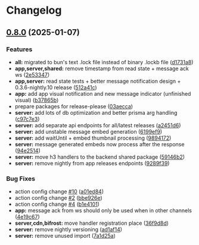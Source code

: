 # Changelog

## [0.8.0](https://github.com/WerdoxDev/Huginn/compare/server-v0.7.0...server@v0.8.0) (2025-01-07)


### Features

* **all:** migrated to bun's text .lock file instead of binary .lockb file ([d1731a8](https://github.com/WerdoxDev/Huginn/commit/d1731a8189a8de54da14975ac47ece57564938bd))
* **app,server,shared:** remove timestamp from read state + message ack ws ([2e53347](https://github.com/WerdoxDev/Huginn/commit/2e53347aadde0f28a623b9c2fac94c6ede034efe))
* **app,server:** read state tests + better message notification design + 0.3.6-nightly.10 release ([512a41c](https://github.com/WerdoxDev/Huginn/commit/512a41cb82c1a907c0000aa0ed1b0c8577a9063a))
* **app:** add app visual notification and new message indicator (unfinished visual) ([b37865b](https://github.com/WerdoxDev/Huginn/commit/b37865bbb2fc96a0747d8d115318ac5c50269c7e))
* prepare packages for release-please ([03aecca](https://github.com/WerdoxDev/Huginn/commit/03aeccaf204a18a4b0f4764689623806f3d7b1fd))
* **server:** add lots of db optimization and better prisma arg handling ([c97c7e3](https://github.com/WerdoxDev/Huginn/commit/c97c7e3970fc8db980bf760852850d9c75928484))
* **server:** add separate api endpoints for all/latest releases ([a2451d6](https://github.com/WerdoxDev/Huginn/commit/a2451d6995bd0fa29b35f1d3ba04d8add45acd45))
* **server:** add unstable message embed generation ([6199ef9](https://github.com/WerdoxDev/Huginn/commit/6199ef94237d130eebac8eca0a15239af074fc54))
* **server:** add waitUntil + embed thumbnail processing ([9894172](https://github.com/WerdoxDev/Huginn/commit/9894172f16722ee64151fd068b3b129f0b259f0a))
* **server:** message generated embeds now process after the response ([94e2514](https://github.com/WerdoxDev/Huginn/commit/94e2514289d6e4a11595dd86d829b57eaa7844f6))
* **server:** move h3 handlers to the backend shared package ([59146b2](https://github.com/WerdoxDev/Huginn/commit/59146b22cac518e3aafbd51b150f41650fe9a14d))
* **server:** remove nightly from app releases endpoints ([9289f39](https://github.com/WerdoxDev/Huginn/commit/9289f39e2a99ccdcc744ba8a0c63509eb791aa2d))


### Bug Fixes

* action config change [#10](https://github.com/WerdoxDev/Huginn/issues/10) ([a01ed84](https://github.com/WerdoxDev/Huginn/commit/a01ed84645f931bd09fd2351df72c089547ddd9d))
* action config change [#2](https://github.com/WerdoxDev/Huginn/issues/2) ([bbe926e](https://github.com/WerdoxDev/Huginn/commit/bbe926e2b8a68a3a876f1b5422111c5ff0d3c93d))
* action config change [#4](https://github.com/WerdoxDev/Huginn/issues/4) ([b1e4101](https://github.com/WerdoxDev/Huginn/commit/b1e4101f5d89d4f3c8997152163e53b3a59cc072))
* **app:** message ack from ws should only be used when in other channels ([4e19c67](https://github.com/WerdoxDev/Huginn/commit/4e19c674cf2331ee1a80855789a5b208d5387164))
* **server,cdn,bifrost:** move handler registration place ([36f9d8d](https://github.com/WerdoxDev/Huginn/commit/36f9d8d005f94509c5e23b52e9a84344db335fcb))
* **server:** remove nightly versioning ([ad1af14](https://github.com/WerdoxDev/Huginn/commit/ad1af146be6e778f146c2fbfb5a439d838f20779))
* **server:** remove unused import ([7a1d25a](https://github.com/WerdoxDev/Huginn/commit/7a1d25a3b01c92e621c6c0a423b00437fb20c7c1))
